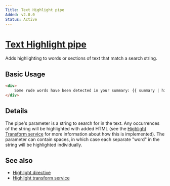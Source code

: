 ```yaml
---
Title: Text Highlight pipe
Added: v2.0.0
Status: Active
---
```


# [Text Highlight pipe](lib/core/src/lib/pipes/text-highlight.pipe.ts "Defined in text-highlight.pipe.ts")

Adds highlighting to words or sections of text that match a search string.

## Basic Usage

<!-- {% raw %} -->

```HTML
<div>
    Some rude words have been detected in your summary: {{ summary | highlight:rudeWordList }}
</div>
```

<!-- {% endraw %} -->

## Details

The pipe's parameter is a string to search for in the text. Any occurrences of the string will
be highlighted with added HTML (see the
[Highlight Transform service](../services/highlight-transform.service.md) for more information about how
this is implemented). The parameter can contain spaces, in which case each separate "word" in the string will be highlighted individually.

## See also

-   [Highlight directive](../directives/highlight.directive.md)
-   [Highlight transform service](../services/highlight-transform.service.md)
